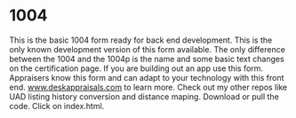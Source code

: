 # 1004
This is the basic 1004 form ready for back end development. This is the only known development version of this form available. The only difference between the 1004 and the 1004p is the name and some basic text changes on the certification page. If you are building out an app use this form. Appraisers know this form and can adapt to your technology with this front end.  www.deskappraisals.com to learn more. Check out my other repos like UAD listing history conversion and distance maping. 
Download or pull the code. Click on index.html. 
